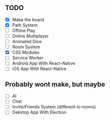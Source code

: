 ## TODO
- [x] Make the board
- [x] Path System
- [ ] Offline Play
- [ ] Online Multiplayer
- [ ] Animated Dice
- [ ] Room System
- [x] CSS Modules
- [ ] Service Worker
- [ ] Android App With React-Native
- [ ] iOS App With React-Native

## Probably wont make, but maybe
- [ ] AI
- [ ] Chat
- [ ] Invite/Friends System (different to rooms)
- [ ] Dekstop App With Electron